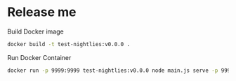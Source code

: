 # Release me

Build Docker image

```bash
docker build -t test-nightlies:v0.0.0 .
```

Run Docker Container

```bash
docker run -p 9999:9999 test-nightlies:v0.0.0 node main.js serve -p 9999
```
